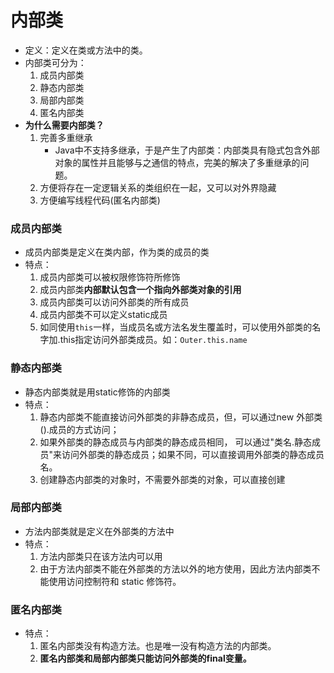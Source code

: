 # 内部类

* 定义：定义在类或方法中的类。
* 内部类可分为：
  1. 成员内部类
  2. 静态内部类
  3. 局部内部类
  4. 匿名内部类
* **为什么需要内部类？**
  1. 完善多重继承
     * Java中不支持多继承，于是产生了内部类：内部类具有隐式包含外部对象的属性并且能够与之通信的特点，完美的解决了多重继承的问题。
  2. 方便将存在一定逻辑关系的类组织在一起，又可以对外界隐藏
  3. 方便编写线程代码(匿名内部类)

### 成员内部类

* 成员内部类是定义在类内部，作为类的成员的类
* 特点：
  1. 成员内部类可以被权限修饰符所修饰
  2. 成员内部类**内部默认包含一个指向外部类对象的引用**
  3. 成员内部类可以访问外部类的所有成员
  4. 成员内部类不可以定义static成员
  5. 如同使用`this`一样，当成员名或方法名发生覆盖时，可以使用外部类的名字加.this指定访问外部类成员。如：`Outer.this.name`

### 静态内部类

* 静态内部类就是用static修饰的内部类
* 特点：
  1. 静态内部类不能直接访问外部类的非静态成员，但，可以通过new 外部类().成员的方式访问；
  2. 如果外部类的静态成员与内部类的静态成员相同， 可以通过"类名.静态成员"来访问外部类的静态成员；如果不同，可以直接调用外部类的静态成员名。
  3. 创建静态内部类的对象时，不需要外部类的对象，可以直接创建

### 局部内部类

* 方法内部类就是定义在外部类的方法中
* 特点：
  1. 方法内部类只在该方法内可以用
  2. 由于方法内部类不能在外部类的方法以外的地方使用，因此方法内部类不能使用访问控制符和 static 修饰符。

### 匿名内部类

* 特点：
  1. 匿名内部类没有构造方法。也是唯一没有构造方法的内部类。
  2. **匿名内部类和局部内部类只能访问外部类的final变量。**